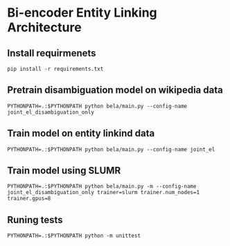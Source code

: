 # Bi-encoder Entity Linking Architecture

## Install requirmenets

```
pip install -r requirements.txt
```

## Pretrain disambiguation model on wikipedia data

```
PYTHONPATH=.:$PYTHONPATH python bela/main.py --config-name joint_el_disambiguation_only
```

## Train model on entity linkind data

```
PYTHONPATH=.:$PYTHONPATH python bela/main.py --config-name joint_el
```

## Train model using SLUMR

```
PYTHONPATH=.:$PYTHONPATH python bela/main.py -m --config-name joint_el_disambiguation_only trainer=slurm trainer.num_nodes=1 trainer.gpus=8
```

## Runing tests

```
PYTHONPATH=.:$PYTHONPATH python -m unittest
```
